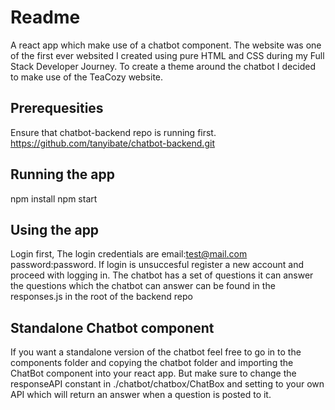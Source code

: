 # Readme

A react app which make use of a chatbot component. The website was one of the first ever websited I created using pure HTML and CSS during my Full Stack Developer Journey. To create a theme around the chatbot I decided to make use of the TeaCozy website.

## Prerequesities

Ensure that chatbot-backend repo is running first.
https://github.com/tanyibate/chatbot-backend.git

## Running the app

npm install
npm start

## Using the app

Login first, The login credentials are email:test@mail.com password:password. If login is unsuccesful register a new account and proceed with logging in. The chatbot has a set of questions it can answer the questions which the chatbot can answer can be found in the responses.js in the root of the backend repo

## Standalone Chatbot component

If you want a standalone version of the chatbot feel free to go in to the components folder and copying the chatbot folder and importing the ChatBot component into your react app. But make sure to change the responseAPI constant in ./chatbot/chatbox/ChatBox and setting to your own API which will return an answer when a question is posted to it.
